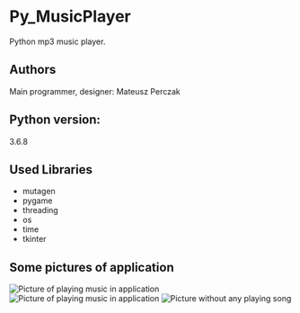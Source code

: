 # Py_MusicPlayer
Python mp3 music player.

## Authors
Main programmer, designer: Mateusz Perczak 

## Python version:
3.6.8

## Used Libraries
+ mutagen
+ pygame
+ threading
+ os
+ time
+ tkinter

## Some pictures of application
![Picture of playing music in application](https://github.com/losek1/Py_MusicPlayer/blob/master/images/S2730.PNG)
![Picture of playing music in application](https://github.com/losek1/Py_MusicPlayer/blob/master/images/S2731.PNG)
![Picture without any playing song](https://github.com/losek1/Py_MusicPlayer/blob/master/images/S2732.PNG)
